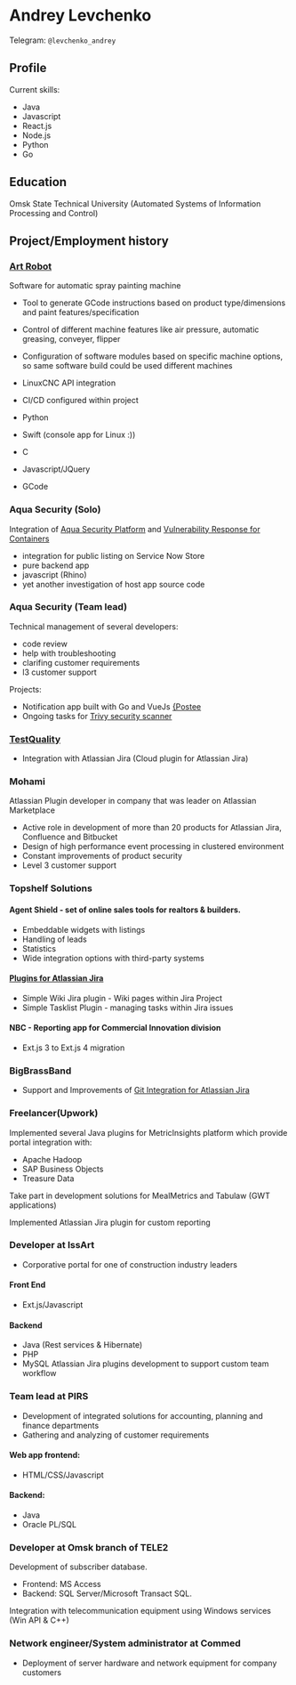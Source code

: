 # Andrey Levchenko
Telegram: `@levchenko_andrey`
## Profile

Current skills:
- Java
- Javascript
- React.js
- Node.js
- Python
- Go

## Education

Omsk State Technical University (Automated Systems of Information Processing and Control)

## Project/Employment history

### [Art Robot](https://www.youtube.com/@user-sb2cv4hv5k)

Software for automatic spray painting machine
- Tool to generate GCode instructions based on product type/dimensions and paint features/specification
- Control of different machine features like air pressure, automatic greasing, conveyer, flipper
- Configuration of software modules based on specific machine options, so same software build could be used different machines
- LinuxCNC API integration
- CI/CD configured within project

- Python
- Swift (console app for Linux :))
- C
- Javascript/JQuery
- GCode
### Aqua Security (Solo)

Integration of [Aqua Security Platform](https://www.aquasec.com/) and [Vulnerability Response for Containers](https://docs.servicenow.com/en-US/bundle/utah-security-management/page/product/container-vulnerability-response/concept/understanding-cvr.html)
- integration for public listing on Service Now Store
- pure backend app 
- javascript (Rhino)
- yet another investigation of host app source code

### Aqua Security (Team lead)

Technical management of several developers:
- code review
- help with troubleshooting
- clarifing customer requirements
- l3 customer support
  
Projects:
- Notification app built with Go and VueJs [{Postee](https://github.com/aquasecurity/postee)
- Ongoing tasks for [Trivy security scanner](https://github.com/aquasecurity/trivy)

### [TestQuality](https://www.testquality.com/)

- Integration with Atlassian Jira (Cloud plugin for Atlassian Jira)

### Mohami

Atlassian Plugin developer in company that was leader on Atlassian Marketplace
- Active role in development of more than 20 products for Atlassian Jira,
Confluence and Bitbucket
- Design of high performance event processing in clustered environment
- Constant improvements of product security
- Level 3 customer support

### Topshelf Solutions

#### Agent Shield - set of online sales tools for realtors & builders.

- Embeddable widgets with listings
- Handling of leads
- Statistics
- Wide integration options with third-party systems

#### [Plugins for Atlassian Jira](https://marketplace.atlassian.com/vendors/1210684)

- Simple Wiki Jira plugin - Wiki pages within Jira Project
- Simple Tasklist Plugin - managing tasks within Jira issues

#### NBC - Reporting app for Commercial Innovation division

- Ext.js 3 to Ext.js 4 migration

### BigBrassBand

- Support and Improvements of [Git Integration for Atlassian Jira](https://marketplace.atlassian.com/apps/4984/git-integration-for-jira)

### Freelancer(Upwork)

Implemented several Java plugins for MetricInsights platform which provide portal integration
with:
- Apache Hadoop
- SAP Business Objects
- Treasure Data

Take part in development solutions for MealMetrics and Tabulaw (GWT applications)

Implemented Atlassian Jira plugin for custom reporting

### Developer at IssArt

- Corporative portal for one of construction industry leaders

#### Front End

- Ext.js/Javascript

#### Backend

- Java (Rest services & Hibernate)
- PHP
- MySQL
Atlassian Jira plugins development to support custom team workflow

### Team lead at PIRS

- Development of integrated solutions for accounting, planning and finance departments
- Gathering and analyzing of customer requirements

#### Web app frontend:

- HTML/CSS/Javascript

#### Backend:

- Java
- Oracle PL/SQL

### Developer at Omsk branch of TELE2

Development of subscriber database.
- Frontend: MS Access
- Backend: SQL Server/Microsoft Transact SQL.

Integration with telecommunication equipment using Windows services (Win API
& C++)

### Network engineer/System administrator at Commed

- Deployment of server hardware and network equipment for company customers
